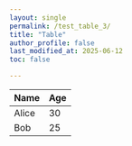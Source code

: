 ```yaml
---
layout: single
permalink: /test_table_3/
title: "Table"
author_profile: false
last_modified_at: 2025-06-12
toc: false

---
```

<table id="my-table">
  <thead>
    <tr>
      <th>Name</th>
      <th>Age</th>
    </tr>
  </thead>
  <tbody>
    <tr>
      <td>Alice</td>
      <td>30</td>
    </tr>
    <tr>
      <td>Bob</td>
      <td>25</td>
    </tr>
  </tbody>
</table>
